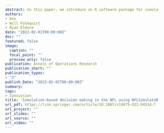 ```yaml
---
abstract: In this paper, we introduce an R software package for simulating plays and drives using play-by-play data from the National Football League. The simulations are generated by sampling play-by-play data from previous football seasons. The sampling procedure adds statistical rigor to any decisions or inferences arising from examining the simulations. We highlight that the package is particularly useful as a data-driven tool for evaluating potential in-game strategies or rule changes within the league. We demonstrate its utility by evaluating the oft-debated strategy of “going for it” on fourth down and investigating whether or not teams should pass more than the current standard.
authors:  
- ben
- Will Palmquist
- Ryan Elmore
date: "2022-02-01T00:00:00Z"
doi: ""
featured: false
image:
  caption: ""
  focal_point: ""
  preview_only: false
publication: Annals of Operations Research
publication_short: "" 
publication_types:
- "2"
publish_Date: "2022-02-01T00:00:00Z" 
summary: 
tags: 
- Concussion
title: 'Simulation-based decision making in the NFL using NFLSimulatoR'
url_pdf: https://link.springer.com/article/10.1007/s10479-022-04524-7
url_project: ""
url_slides: ""
url_source: ""
url_video: ""
---
```


